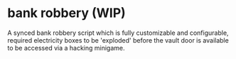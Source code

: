 # bank robbery (WIP)

A synced bank robbery script which is fully customizable and configurable, required electricity boxes to be 'exploded' before the vault door is available to be accessed via a hacking minigame.
